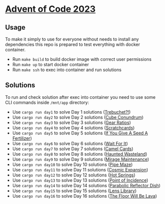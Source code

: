 # [Advent of Code 2023](https://adventofcode.com/2023)

## Usage

To make it simply to use for everyone without needs to install any dependencies this repo is prepared to test everything with docker container.

* Run `make build` to build docker image with correct user permissions
* Run `make up` to start docker container
* Run `make ssh` to exec into container and run solutions

## Solutions

To run and check solution after exec into container you need to use some CLI commands inside `/mnt/app` directory:

* Use `cargo run day1` to solve Day 1 solutions ([Trebuchet?!](https://adventofcode.com/2023/day/1))
* Use `cargo run day2` to solve Day 2 solutions ([Cube Conundrum](https://adventofcode.com/2023/day/2))
* Use `cargo run day3` to solve Day 3 solutions ([Gear Ratios](https://adventofcode.com/2023/day/3))
* Use `cargo run day4` to solve Day 4 solutions ([Scratchcards](https://adventofcode.com/2023/day/4))
* Use `cargo run day5` to solve Day 5 solutions ([If You Give A Seed A Fertilizer](https://adventofcode.com/2023/day/5))
* Use `cargo run day6` to solve Day 6 solutions ([Wait For It](https://adventofcode.com/2023/day/6))
* Use `cargo run day7` to solve Day 7 solutions ([Camel Cards](https://adventofcode.com/2023/day/7))
* Use `cargo run day8` to solve Day 8 solutions ([Haunted Wasteland](https://adventofcode.com/2023/day/8))
* Use `cargo run day9` to solve Day 9 solutions ([Mirage Maintenance](https://adventofcode.com/2023/day/9))
* Use `cargo run day10` to solve Day 10 solutions ([Pipe Maze](https://adventofcode.com/2023/day/10))
* Use `cargo run day11` to solve Day 11 solutions ([Cosmic Expansion](https://adventofcode.com/2023/day/11))
* Use `cargo run day12` to solve Day 12 solutions ([Hot Springs](https://adventofcode.com/2023/day/12))
* Use `cargo run day13` to solve Day 13 solutions ([Point of Incidence](https://adventofcode.com/2023/day/13))
* Use `cargo run day14` to solve Day 14 solutions ([Parabolic Reflector Dish](https://adventofcode.com/2023/day/14))
* Use `cargo run day15` to solve Day 15 solutions ([Lens Library](https://adventofcode.com/2023/day/15))
* Use `cargo run day16` to solve Day 16 solutions ([The Floor Will Be Lava](https://adventofcode.com/2023/day/16))
